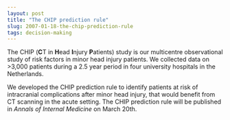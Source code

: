 ```yaml
---
layout: post
title: "The CHIP prediction rule"
slug: 2007-01-18-the-chip-prediction-rule
tags: decision-making
---
```


The CHIP (<strong>C</strong>T in <strong>H</strong>ead <strong>I</strong>njury <strong>P</strong>atients) study is our multicentre observational study of risk factors in minor head injury patients. We collected data on >3,000 patients during a 2.5 year period in four university hospitals in the Netherlands.



We developed the CHIP prediction rule to identify patients at risk of intracranial complications after minor head injury, that would benefit from CT scanning in the acute setting. The CHIP prediction rule will be published in *Annals of Internal Medicine* on March 20th.
